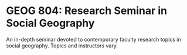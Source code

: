 # GEOG 804: Research Seminar in Social Geography

An in-depth seminar devoted to contemporary faculty research topics in social geography. Topics and instructors vary.